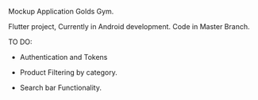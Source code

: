 Mockup Application Golds Gym.

Flutter project, Currently in Android development. Code in Master Branch.

TO DO:

- Authentication and Tokens

- Product Filtering by category.

- Search bar Functionality.
